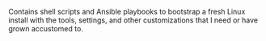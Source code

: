 Contains shell scripts and Ansible playbooks to bootstrap a fresh Linux install with the tools, settings, and other customizations that I need or have grown accustomed to.
